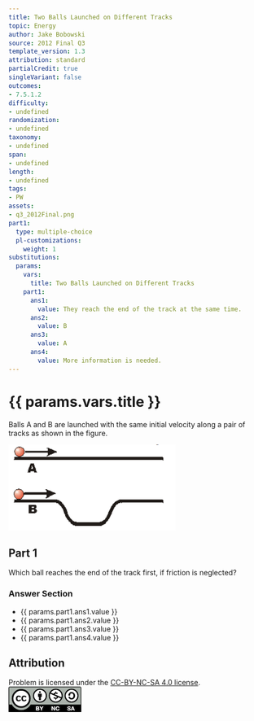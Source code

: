```yaml
---
title: Two Balls Launched on Different Tracks
topic: Energy
author: Jake Bobowski
source: 2012 Final Q3
template_version: 1.3
attribution: standard
partialCredit: true
singleVariant: false
outcomes:
- 7.5.1.2
difficulty:
- undefined
randomization:
- undefined
taxonomy:
- undefined
span:
- undefined
length:
- undefined
tags:
- PW
assets:
- q3_2012Final.png
part1:
  type: multiple-choice
  pl-customizations:
    weight: 1
substitutions:
  params:
    vars:
      title: Two Balls Launched on Different Tracks
    part1:
      ans1:
        value: They reach the end of the track at the same time.
      ans2:
        value: B
      ans3:
        value: A
      ans4:
        value: More information is needed.
---
```

# {{ params.vars.title }}
Balls A and B are launched with the same initial velocity along a pair of tracks as shown in the figure.

![Ball A is launched along a horizontal track while Ball B is launched along a u-shaped track.](q3_2012Final.png)

## Part 1

Which ball reaches the end of the track first, if friction is neglected?

### Answer Section

- {{ params.part1.ans1.value }}
- {{ params.part1.ans2.value }}
- {{ params.part1.ans3.value }}
- {{ params.part1.ans4.value }}

## Attribution

Problem is licensed under the [CC-BY-NC-SA 4.0 license](https://creativecommons.org/licenses/by-nc-sa/4.0/).<br> ![The Creative Commons 4.0 license requiring attribution-BY, non-commercial-NC, and share-alike-SA license.](https://raw.githubusercontent.com/firasm/bits/master/by-nc-sa.png)